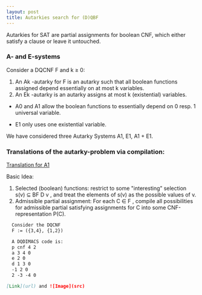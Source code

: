 ```yaml
---
layout: post
title: Autarkies search for (D)QBF
---
```


Autarkies for SAT are partial assignments for boolean CNF, which either satisfy a clause or leave it untouched.

### A- and E-systems
Consider a DQCNF F and k ≥ 0:
  1. An Ak -autarky for F is an autarky such that all boolean functions assigned depend essentially on at most k variables. 
  2. An Ek -autarky is an autarky assigns at most k (existential) variables.

  - A0 and A1 allow the boolean functions to essentially depend on 0 resp. 1 universal variable.

  - E1 only uses one existential variable.

We have considered three Autarky Systems A1, E1, A1 + E1.

### Translations of the autarky-problem via compilation:
   [Translation for A1]()

   Basic Idea:

   1. Selected (boolean) functions: restrict to some "interesting” selection s(v) ⊆ BF D v , and treat the elements of s(v) as the possible values of v.
   2. Admissible partial assignment: For each C ∈ F , compile all possibilities for admissible partial satisfying assignments for C into some CNF-representation P(C).

```markdown 
  Consider the DQCNF 
  F := ({3,4}, {1,2})

  A DQDIMACS code is:
  p cnf 4 2
  a 3 4 0
  e 2 0
  d 1 3 0
  -1 2 0
  2 -3 -4 0

[Link](url) and ![Image](src)
```



